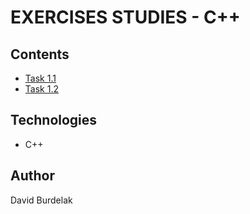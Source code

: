 # EXERCISES STUDIES - C++

## Contents

- [Task 1.1](https://github.com/davidburdelak/exercises-studies/blob/master/c++/task_1_1.cpp)
- [Task 1.2](https://github.com/davidburdelak/exercises-studies/blob/master/c++/task_1_2.cpp)

## Technologies

- C++ 

## Author

David Burdelak
